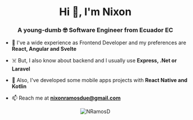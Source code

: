 <h1 align="center">Hi 👋, I'm Nixon</h1>

<h3 align="center">A young-dumb 🤓 Software Engineer from Ecuador EC</h3>
    
- 🌈 I've a wide experience as Frontend Developer and my preferences are **React, Angular and Svelte**

- ☠️ But, I also know about backend and I usually use **Express, .Net or Laravel**

- 📱 Also, I've developed some mobile apps projects with **React Native and Kotlin** 

- 📫 Reach me at **nixonramosdue@gmail.com**


<p align="center"> <img src=https://github-readme-stats.vercel.app/api?username=NRamosD&show_icons=true alt=NRamosD /> </p>
